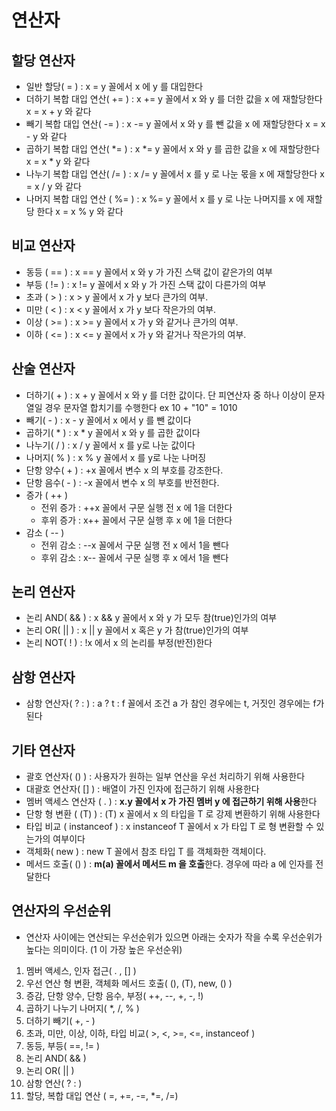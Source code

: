 # 연산자
## 할당 연산자
* 일반 할당( = ) : x = y 꼴에서 x 에 y 를 대입한다
* 더하기 복합 대입 연산( += ) : x += y 꼴에서 x 와 y 를 더한 값을 x 에 재할당한다 x = x + y 와 같다
* 빼기 복합 대입 연산( -= ) : x -= y 꼴에서 x 와 y 를 뺀 값을 x 에 재할당한다 x = x - y 와 같다
* 곱하기 복합 대입 연산( *= ) : x *= y 꼴에서 x 와 y 를 곱한 값을 x 에 재할당한다 x = x * y 와 같다
* 나누기 복합 대입 연산( /= ) : x /= y 꼴에서 x 를 y 로 나눈 몫을 x 에 재할당한다 x = x / y 와 같다
* 나머지 복합 대입 연산 ( %= ) : x %= y 꼴에서 x 를 y 로 나눈 나머지를 x 에 재할당 한다 x = x % y 와 같다
## 비교 연산자
* 동등 ( == ) : x == y 꼴에서 x 와 y 가 가진 스택 값이 같은가의 여부
* 부등 ( != ) : x != y 꼴에서 x 와 y 가 가진 스택 값이 다른가의 여부
* 초과 ( > ) : x > y 꼴에서 x 가 y 보다 큰가의 여부.
* 미만 ( < ) : x < y 꼴에서 x 가 y 보다 작은가의 여부.
* 이상 ( >= ) : x >= y 꼴에서 x 가 y 와 같거나 큰가의 여부.
* 이하 ( <= ) : x <= y 꼴에서 x 가 y 와 같거나 작은가의 여부.
## 산술 연산자
* 더하기( + ) : x + y 꼴에서 x 와 y 를 더한 값이다. 단 피연산자 중 하나 이상이 문자열일 경우 문자열 합치기를 수행한다 ex 10 + "10" = 1010
* 빼기( - ) : x - y 꼴에서 x 에서 y 를 뺀 값이다
* 곱하기( * ) : x * y 꼴에서 x 와 y 를 곱한 값이다
* 나누기( / ) : x / y 꼴에서 x 를 y로 나눈 값이다
* 나머지( % ) : x % y 꼴에서 x 를 y로 나눈 나머징
* 단항 양수( + ) : +x 꼴에서 변수 x 의 부호를 강조한다.
* 단항 음수( - ) : -x 꼴에서 변수 x 의 부호를 반전한다.
* 증가 ( ++ )
    * 전위 증가 : ++x 꼴에서 구문 실행 전 x 에 1을 더한다
    * 후위 증가 : x++ 꼴에서 구문 실행 후 x 에 1을 더한다
* 감소 ( -- )
    * 전위 감소 : --x 꼴에서 구문 실행 전 x 에서 1을 뺀다
    * 후위 감소 : x-- 꼴에서 구문 실행 후 x 에서 1을 뺀다
## 논리 연산자
* 논리 AND( && ) : x && y 꼴에서 x 와 y 가 모두 참(true)인가의 여부
* 논리 OR( || ) : x || y 꼴에서 x 혹은 y 가 참(true)인가의 여부
* 논리 NOT( ! ) : !x 에서 x 의 논리를 부정(반전)한다
## 삼항 연산자
* 삼항 연산자( ? : ) : a ? t : f 꼴에서 조건 a 가 참인 경우에는 t, 거짓인 경우에는 f가 된다
## 기타 연산자
* 괄호 연산자( () ) : 사용자가 원하는 일부 연산을 우선 처리하기 위해 사용한다
* 대괄호 연산자( [] ) : 배열이 가진 인자에 접근하기 위해 사용한다
* 멤버 액세스 연산자 ( . ) : **x.y 꼴에서 x 가 가진 멤버 y 에 접근하기 위해 사용**한다
* 단항 형 변환 ( (T) ) : (T) x 꼴에서 x 의 타입을 T 로 강제 변환하기 위해 사용한다
* 타입 비교 ( instanceof ) : x instanceof T 꼴에서 x 가 타입 T 로 형 변환할 수 있는가의 여부이다
* 객체화( new ) : new T 꼴에서 참조 타입 T 를  객체화한 객체이다.
* 메서드 호출( () ) : **m(a) 꼴에서 메서드 m 을 호출**한다. 경우에 따라 a 에 인자를 전달한다
## 연산자의 우선순위
* 연산자 사이에는 연산되는 우선순위가 있으면 아래는 숫자가 작을 수록 우선순위가 높다는 의미이다. (1 이 가장 높은 우선순위)
1. 멤버 액세스, 인자 접근( . , [] )
2. 우선 연산 형 변환, 객체화 메서드 호출( (), (T), new, () )
3. 증감, 단항 양수, 단항 음수, 부정( ++, --, +, -, !)
4. 곱하기 나누기 나머지( *, /, % )
5. 더하기 빼기( +, - )
6. 초과, 미만, 이상, 이하, 타입 비교( >, <, >=, <=, instanceof )
7. 동등, 부등( ==, != )
8. 논리 AND( && )
9. 논리 OR( || )
10. 삼항 연산( ? : )
11. 할당, 복합 대입 연산 ( =, +=, -=, *=, /=)
